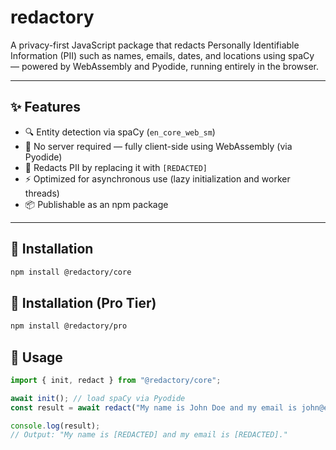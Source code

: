 # redactory

A privacy-first JavaScript package that redacts Personally Identifiable Information (PII) such as names, emails, dates, and locations using spaCy — powered by WebAssembly and Pyodide, running entirely in the browser.

---

## ✨ Features

- 🔍 Entity detection via spaCy (`en_core_web_sm`)
- 🧠 No server required — fully client-side using WebAssembly (via Pyodide)
- 🚫 Redacts PII by replacing it with `[REDACTED]`
- ⚡ Optimized for asynchronous use (lazy initialization and worker threads)
- 📦 Publishable as an npm package

---

## 🚀 Installation

```bash
npm install @redactory/core
```
## 🚀 Installation (Pro Tier)

```bash
npm install @redactory/pro
```

## 🚀 Usage

```javascript
import { init, redact } from "@redactory/core";

await init(); // load spaCy via Pyodide
const result = await redact("My name is John Doe and my email is john@example.com.");

console.log(result);
// Output: "My name is [REDACTED] and my email is [REDACTED]."
```


